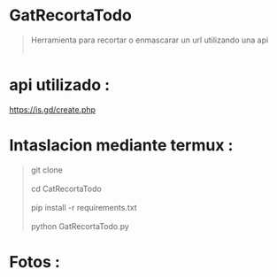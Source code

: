 # GatRecortaTodo
> Herramienta para recortar o enmascarar un url utilizando una api 
<br></br>
# api utilizado :
https://is.gd/create.php 
# Intaslacion mediante termux :
> git clone 
<br></br>
> cd CatRecortaTodo
<br></br>
> pip install -r requirements.txt
<br></br>
> python GatRecortaTodo.py
# Fotos : 
